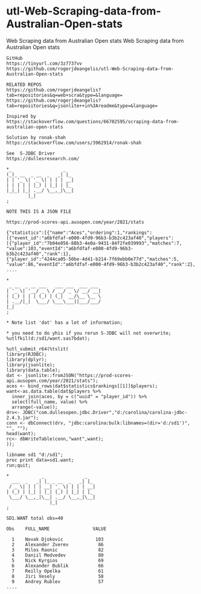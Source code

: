 # utl-Web-Scraping-data-from-Australian-Open-stats
Web Scraping data from Australian Open stats
    Web Scraping data from Australian Open stats

    GitHub
    https://tinyurl.com/3z7737vv
    https://github.com/rogerjdeangelis/utl-Web-Scraping-data-from-Australian-Open-stats

    RELATED REPOS
    https://github.com/rogerjdeangelis?tab=repositories&q=web+scra&type=&language=
    https://github.com/rogerjdeangelis?tab=repositories&q=jsonlite++in%3Areadme&type=&language=

    Inspired by
    https://stackoverflow.com/questions/66702595/scraping-data-from-australian-open-stats

    Solution by ronak-shah
    https://stackoverflow.com/users/3962914/ronak-shah

    See  S-JDBC Driver
    https://dullesresearch.com/

    *_                   _
    (_)_ __  _ __  _   _| |_
    | | '_ \| '_ \| | | | __|
    | | | | | |_) | |_| | |_
    |_|_| |_| .__/ \__,_|\__|
            |_|
    ;

    NOTE THIS IS A JSON FILE

    https://prod-scores-api.ausopen.com/year/2021/stats

    {"statistics":[{"name":"Aces","ordering":1,"rankings":
    [{"event_id":"a6bfdfaf-e000-4fd9-96b3-b3b2c423af40","players":
    [{"player_id":"7b04e056-88b3-4e0a-9431-84f2fe039993","matches":7,
    "value":103,"eventId":"a6bfdfaf-e000-4fd9-96b3-b3b2c423af40","rank":1},
    {"player_id":"4244ca05-50be-4d41-b214-7f69ebb0e77d","matches":5,
    "value":86,"eventId":"a6bfdfaf-e000-4fd9-96b3-b3b2c423af40","rank":2},
    ....

    *
     _ __  _ __ ___   ___ ___  ___ ___
    | '_ \| '__/ _ \ / __/ _ \/ __/ __|
    | |_) | | | (_) | (_|  __/\__ \__ \
    | .__/|_|  \___/ \___\___||___/___/
    |_|
    ;

    * Note list 'dat' has a lot of information;

    * you need to do yhis if you rerun S-JDBC will not overwrite;
    %utlfkil(d:/sd1/want.sas7bdat);

    %utl_submit_r64(%tslit(
    library(RJDBC);
    library(dplyr);
    library(jsonlite);
    library(data.table);
    dat <- jsonlite::fromJSON("https://prod-scores-api.ausopen.com/year/2021/stats");
    aces <- bind_rows(dat$statistics$rankings[[1]]$players);
    want<-as.data.table(dat$players %>%
      inner_join(aces, by = c("uuid" = "player_id")) %>%
      select(full_name, value) %>%
      arrange(-value));
    drv<- JDBC("com.dullesopen.jdbc.Driver","d:/carolina/carolina-jdbc-2.4.3.jar");
    conn <- dbConnect(drv, "jdbc:carolina:bulk:libnames=(dir='d:/sd1')", "", "");
    head(want);
    rc<- dbWriteTable(conn,"want",want);
    ));

    libname sd1 "d:/sd1";
    proc print data=sd1.want;
    run;quit;

    *            _               _
      ___  _   _| |_ _ __  _   _| |_
     / _ \| | | | __| '_ \| | | | __|
    | (_) | |_| | |_| |_) | |_| | |_
     \___/ \__,_|\__| .__/ \__,_|\__|
                    |_|
    ;

    SD1.WANT total obs=40

    Obs    FULL_NAME                VALUE

      1    Novak Djokovic            103
      2    Alexander Zverev           86
      3    Milos Raonic               82
      4    Daniil Medvedev            80
      5    Nick Kyrgios               69
      6    Alexander Bublik           66
      7    Reilly Opelka              61
      8    Jiri Vesely                58
      9    Andrey Rublev              57
    ....
